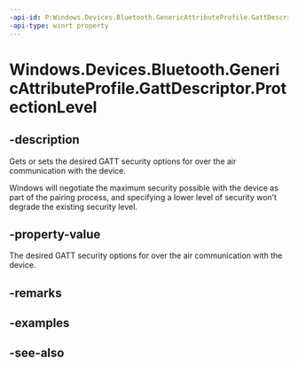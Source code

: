 ----api-id: P:Windows.Devices.Bluetooth.GenericAttributeProfile.GattDescriptor.ProtectionLevel
-api-type: winrt property
---<!-- Property syntaxpublic Windows.Devices.Bluetooth.GenericAttributeProfile.GattProtectionLevel ProtectionLevel { get;  set; }--># Windows.Devices.Bluetooth.GenericAttributeProfile.GattDescriptor.ProtectionLevel## -descriptionGets or sets the desired GATT security options for over the air communication with the device.Windows will negotiate the maximum security possible with the device as part of the pairing process, and specifying a lower level of security won’t degrade the existing security level.## -property-valueThe desired GATT security options for over the air communication with the device.## -remarks## -examples## -see-also